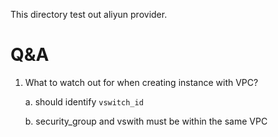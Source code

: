 This directory test out aliyun provider.

# Q&A

1. What to watch out for when creating instance with VPC?

    a. should identify `vswitch_id`

    b. security_group and vswith must be within the same VPC
